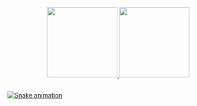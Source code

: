 <div align="center" style="display: inline_block">
  <a href="https://github.com/llima-rbi">
  <img height="160em" src="https://github-readme-stats.vercel.app/api?username=llima-rbi&show_icons=true&theme=dark&include_all_commits=true&count_private=true&cache=false"/>
  <img height="160em" src="https://github-readme-stats.vercel.app/api/top-langs/?username=llima-rbi&layout=compact&langs_count=7&theme=dark&cache=false"/>
</div>

  ##

</div>
  
  ##

<div>

  ![Snake animation](https://github.com/llima-rbi/llima-rbi/blob/output/github-contribution-grid-snake.svg)

</div>
</div>
